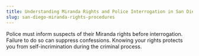 ```yaml
---
title: Understanding Miranda Rights and Police Interrogation in San Diego
slug: san-diego-miranda-rights-procedures
---
```


Police must inform suspects of their Miranda rights before interrogation. Failure to do so can suppress confessions. Knowing your rights protects you from self-incrimination during the criminal process.